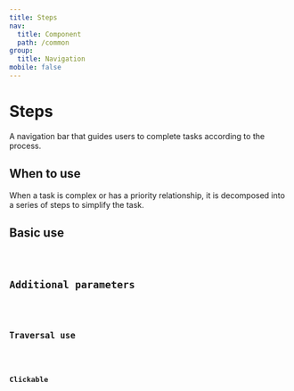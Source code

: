 ```yaml
---
title: Steps
nav:
  title: Component
  path: /common
group:
  title: Navigation
mobile: false
---
```


# Steps

A navigation bar that guides users to complete tasks according to the process.

## When to use

When a task is complex or has a priority relationship, it is decomposed into a series of steps to simplify the task.

## Basic use

<code src="./demos/index1.tsx"/>

## Additional parameters

<code src="./demos/index2.tsx"/>

## Traversal use

<code src="./demos/index3.tsx" />

## Clickable

<code src="./demos/index4.tsx"/>

<API />
